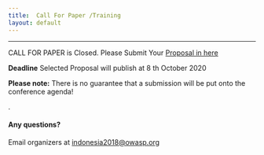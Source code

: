 ```yaml
---
title:  Call For Paper /Training
layout: default
---
```


---
CALL FOR PAPER is Closed. Please Submit Your [Proposal in here](https://s.id/owaspid-cfp-2020)<br>

__Deadline__ Selected Proposal will publish at 8 th October 2020

__Please note:__ There is no guarantee that a submission will be put onto the conference agenda!<br/>

.<br/>

#### Any questions? 
Email organizers at [indonesia2018@owasp.org](mailto:appsec2018@owasp.org)
